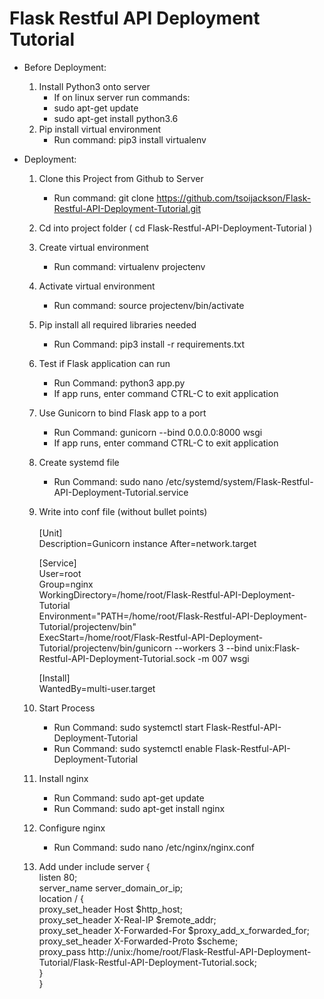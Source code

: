 # Flask Restful API Deployment Tutorial

- Before Deployment:
    1. Install Python3 onto server
        - If on linux server run commands:
        - sudo apt-get update
        - sudo apt-get install python3.6
    2. Pip install virtual environment
        - Run command: pip3 install virtualenv

- Deployment:
    1. Clone this Project from Github to Server
        - Run command: git clone https://github.com/tsoijackson/Flask-Restful-API-Deployment-Tutorial.git
    2. Cd into project folder ( cd Flask-Restful-API-Deployment-Tutorial )
    3. Create virtual environment
        - Run command: virtualenv projectenv
    4. Activate virtual environment
        - Run command: source projectenv/bin/activate
    5. Pip install all required libraries needed
        - Run Command: pip3 install -r requirements.txt
    6. Test if Flask application can run
        - Run Command: python3 app.py
        - If app runs, enter command CTRL-C to exit application
    7. Use Gunicorn to bind Flask app to a port
        - Run Command: gunicorn --bind 0.0.0.0:8000 wsgi
        - If app runs, enter command CTRL-C to exit application
    8. Create systemd file
        - Run Command: sudo nano /etc/systemd/system/Flask-Restful-API-Deployment-Tutorial.service
    9. Write into conf file (without bullet points) <br /><br />
        [Unit]  
        Description=Gunicorn instance 
        After=network.target  

        [Service]  
        User=root  
        Group=nginx  
        WorkingDirectory=/home/root/Flask-Restful-API-Deployment-Tutorial  
        Environment="PATH=/home/root/Flask-Restful-API-Deployment-Tutorial/projectenv/bin"  
        ExecStart=/home/root/Flask-Restful-API-Deployment-Tutorial/projectenv/bin/gunicorn --workers 3 --bind unix:Flask-Restful-API-Deployment-Tutorial.sock -m 007 wsgi  

        [Install]  
        WantedBy=multi-user.target  
    
    10. Start Process
        - Run Command: sudo systemctl start Flask-Restful-API-Deployment-Tutorial
        - Run Command: sudo systemctl enable Flask-Restful-API-Deployment-Tutorial

    12. Install nginx
        - Run Command: sudo apt-get update
        - Run Command: sudo apt-get install nginx

    11. Configure nginx
        - Run Command: sudo nano /etc/nginx/nginx.conf

    12. Add under include
        server {  
            listen 80;  
            server_name server_domain_or_ip;  
            location / {  
                proxy_set_header Host $http_host;  
                proxy_set_header X-Real-IP $remote_addr;  
                proxy_set_header X-Forwarded-For $proxy_add_x_forwarded_for;  
                proxy_set_header X-Forwarded-Proto $scheme;  
                proxy_pass http://unix:/home/root/Flask-Restful-API-Deployment-Tutorial/Flask-Restful-API-Deployment-Tutorial.sock;  
            }  
        }  